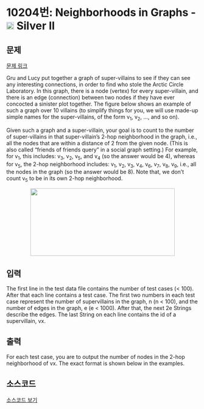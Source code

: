 # 10204번: Neighborhoods in Graphs - <img src="https://static.solved.ac/tier_small/9.svg" style="height:20px" /> Silver II

<!-- performance -->

<!-- 문제 제출 후 깃허브에 푸시를 했을 때 제출한 코드의 성능이 입력될 공간입니다.-->

<!-- end -->

## 문제

[문제 링크](https://boj.kr/10204)


<p>Gru and Lucy put together a graph of super-villains to see if they can see any interesting connections, in order to find who stole the Arctic Circle Laboratory. In this graph, there is a node (vertex) for every super-villain, and there is an edge (connection) between two nodes if they have ever concocted a sinister plot together. The figure below shows an example of such a graph over 10 villains (to simplify things for you, we will use made-up simple names for the super-villains, of the form v<sub>1</sub>, v<sub>2</sub>, ..., and so on).</p>

<p>Given such a graph and a super-villain, your goal is to count to the number of super-villains in that super-villain’s 2-hop neighborhood in the graph, i.e., all the nodes that are within a distance of 2 from the given node. (This is also called “friends of friends query” in a social graph setting.) For example, for v<sub>1</sub>, this includes: v<sub>3</sub>, v<sub>2</sub>, v<sub>5</sub>, and v<sub>4</sub> (so the answer would be 4), whereas for v<sub>5</sub>, the 2-hop neighborhood includes: v<sub>1</sub>, v<sub>2</sub>, v<sub>3</sub>, v<sub>4</sub>, v<sub>6</sub>, v<sub>7</sub>, v<sub>8</sub>, v<sub>9</sub>, i.e., all the nodes in the graph (so the answer would be 8). Note that, we don’t count v<sub>5</sub> to be in its own 2-hop neighborhood.</p>

<p style="text-align: center;"><img alt="" src="https://upload.acmicpc.net/637c1c2c-d979-4ce9-bb7e-291f54813010/-/preview/" style="width: 379px; height: 177px;"></p>



## 입력


<p>The first line in the test data file contains the number of test cases (&lt; 100). After that each line contains a test case. The first two numbers in each test case represent the number of supervillains in the graph, n (n &lt; 100), and the number of edges in the graph, e (e &lt; 1000). After that, the next 2e Strings describe the edges. The last String on each line contains the id of a supervillain, vx.</p>



## 출력


<p>For each test case, you are to output the number of nodes in the 2-hop neighborhood of vx. The exact format is shown below in the examples.</p>



## 소스코드

[소스코드 보기](Main.java)